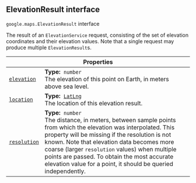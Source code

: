 
<h2 id="ElevationResult">ElevationResult interface</h2>
<p>
<code><span itemprop="path">google.maps</span>.<span itemprop="name">ElevationResult</span></code>
interface
</p>
<p>The result of an <code>ElevationService</code> request, consisting of the set of elevation coordinates and their elevation values. Note that a single request may produce multiple <code>ElevationResult</code>s.</p>
<div class="devsite-table-wrapper"><table class="properties responsive" summary="interface ElevationResult - Properties">
<thead>
<tr><th colspan="2">Properties</th>
</tr></thead>
<tbody>
<tr id="ElevationResult.elevation">
<td itemprop="property"><code><a class="secret-link" href="#ElevationResult.elevation"><span>elevation</span></a></code></td>
<td><div><strong>Type:</strong>&nbsp; <code>number</code></div>
<div class="desc">The elevation of this point on Earth, in meters above sea level.</div></td>
</tr>
<tr id="ElevationResult.location">
<td itemprop="property"><code><a class="secret-link" href="#ElevationResult.location"><span>location</span></a></code></td>
<td><div><strong>Type:</strong>&nbsp; <code><a href="LatLng.md">LatLng</a></code></div>
<div class="desc">The location of this elevation result.</div></td>
</tr>
<tr id="ElevationResult.resolution">
<td itemprop="property"><code><a class="secret-link" href="#ElevationResult.resolution"><span>resolution</span></a></code></td>
<td><div><strong>Type:</strong>&nbsp; <code>number</code></div>
<div class="desc">The distance, in meters, between sample points from which the elevation was interpolated. This property will be missing if the resolution is not known. Note that elevation data becomes more coarse (larger <code>resolution</code> values) when multiple points are passed. To obtain the most accurate elevation value for a point, it should be queried independently.</div></td>
</tr>
</tbody>
</table></div>
<script src="replace_links.js"></script>
